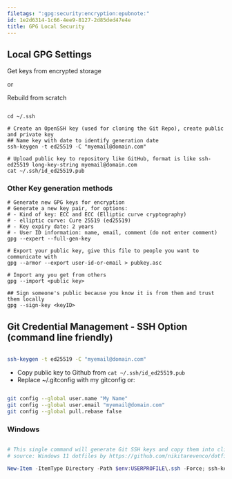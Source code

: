 ```yaml
---
filetags: ":gpg:security:encryption:epubnote:"
id: 1e2d6314-1c66-4ee9-8127-2d85ded47e4e
title: GPG Local Security
---
```


## Local GPG Settings

Get keys from encrypted storage

or

Rebuild from scratch

``` shell

cd ~/.ssh

# Create an OpenSSH key (used for cloning the Git Repo), create public and private key
## Name key with date to identify generation date
ssh-keygen -t ed25519 -C "myemail@domain.com"

# Upload public key to repository like GitHub, format is like ssh-ed25519 long-key-string myemail@domain.com
cat ~/.ssh/id_ed25519.pub

```

### Other Key generation methods

``` shell
# Generate new GPG keys for encryption
# Generate a new key pair, for options:
# - Kind of key: ECC and ECC (Elliptic curve cryptography)
# - elliptic curve: Cure 25519 (ed25519)
# - Key expiry date: 2 years
# - User ID information: name, email, comment (do not enter comment)
gpg --expert --full-gen-key

# Export your public key, give this file to people you want to communicate with
gpg --armor --export user-id-or-email > pubkey.asc

# Import any you get from others
gpg --import <public key>

## Sign someone's public because you know it is from them and trust them locally
gpg --sign-key <keyID>

```

## Git Credential Management - SSH Option (command line friendly)

``` bash

ssh-keygen -t ed25519 -C "myemail@domain.com"

```

- Copy public key to Github from `cat ~/.ssh/id_ed25519.pub`
- Replace ~/.gitconfig with my gitconfig or:

``` bash

git config --global user.name "My Name"
git config --global user.email "myemail@domain.com"
git config --global pull.rebase false

```

### Windows

``` powershell

# This single command will generate Git SSH keys and copy them into clipboard so can easily setup Git and GitHub on a new computer
# source: Windows 11 dotfiles by https://github.com/nikitarevenco/dotfiles

New-Item -ItemType Directory -Path $env:USERPROFILE\.ssh -Force; ssh-keygen -t ed25519 -f"$env:USERPROFILE\.ssh\id_ed25519" -N '""' ; type "$env:USERPROFILE\.ssh\id_ed25519.pub" | clip

```
